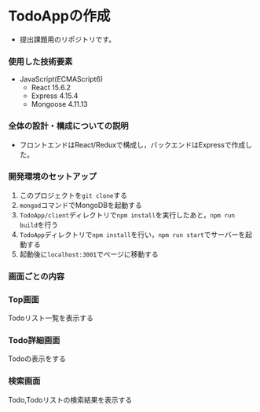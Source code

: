 # TodoAppの作成

* 提出課題用のリポジトリです。

### 使用した技術要素

 * JavaScript(ECMAScript6)
    * React 15.6.2
    * Express 4.15.4
    * Mongoose 4.11.13


### 全体の設計・構成についての説明

* フロントエンドはReact/Reduxで構成し，バックエンドはExpressで作成した。


### 開発環境のセットアップ

1. このプロジェクトを```git clone```する
2. ```mongod```コマンドでMongoDBを起動する
3. ```TodoApp/client```ディレクトリで```npm install```を実行したあと，```npm run build```を行う
4. ```TodoApp```ディレクトリで```npm install```を行い，```npm run start```でサーバーを起動する
5. 起動後に```localhost:3001```でページに移動する

### 画面ごとの内容

### Top画面
Todoリスト一覧を表示する

### Todo詳細画面
Todoの表示をする

### 検索画面
Todo,Todoリストの検索結果を表示する



